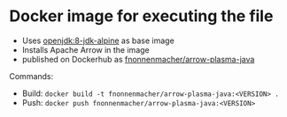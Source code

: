 # Docker image for executing the file
 
* Uses [openjdk:8-jdk-alpine](https://hub.docker.com/_/openjdk) as base image
* Installs Apache Arrow in the image
* published on Dockerhub as [fnonnenmacher/arrow-plasma-java](https://hub.docker.com/r/fnonnenmacher/arrow-plasma-java)


Commands:
* Build: `docker build -t fnonnenmacher/arrow-plasma-java:<VERSION> .`
* Push: `docker push fnonnenmacher/arrow-plasma-java:<VERSION>`